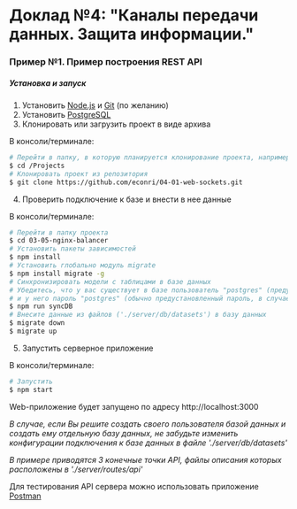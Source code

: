 # Доклад №4: "Каналы передачи данных. Защита информации."

### Пример №1. Пример построения REST API

##### Установка и запуск

1. Установить [Node.js](https://nodejs.org/en/) и [Git](https://git-scm.com/downloads) (по желанию)
2. Установить [PostgreSQL](https://www.postgresql.org/download/)
3. Клонировать или загрузить проект в виде архива

В консоли/терминале:
``` bash
# Перейти в папку, в которую планируется клонирование проекта, например:
$ cd /Projects
# Клонировать проект из репозитория
$ git clone https://github.com/econri/04-01-web-sockets.git
```

4. Проверить подключение к базе и внести в нее данные

В консоли/терминале:

``` bash
# Перейти в папку проекта
$ cd 03-05-nginx-balancer
# Установить пакеты зависимостей
$ npm install
# Установить глобально модуль migrate
$ npm install migrate -g
# Синхронизировать модели с таблицами в базе данных
# Убедитесь, что у вас существует в базе пользователь "postgres" (предустановленный пользователь) 
# и у него пароль "postgres" (обычно предустановленный пароль, в случае если меняли - измените пароль в './server/configs/config.js' на свой)
$ npm run syncDB
# Внесите данные из файлов ('./server/db/datasets') в базу данных
$ migrate down
$ migrate up
```

5. Запустить серверное приложение

В консоли/терминале:

``` bash
# Запустить
$ npm start
```

Web-приложение будет запущено по адресу http://localhost:3000

*В случае, если Вы решите создать своего пользователя базой данных и создать ему отдельную базу данных, не забудьте изменить конфигурации подключения к базе данных в файле './server/db/datasets'*

*В примере приводятся 3 конечные точки API, файлы описания которых расположены в './server/routes/api'*

Для тестирования API сервера можно использовать приложение [Postman](https://www.getpostman.com/docs/v6/)
